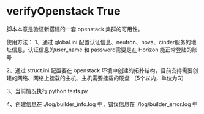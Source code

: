 # verifyOpenstack True

脚本本意是验证新搭建的一套 openstack 集群的可用性。

使用方法：
1、通过 global.ini 配置认证信息、neutron、nova、cinder服务的地址信息，认证信息的user_name 和 password需要是在 Horizon 能正常登陆的账号

2、通过 struct.ini 配置要在 openstack 环境中创建的拓扑结构，目前支持需要创建的网络、网络上挂载的主机、主机需要挂载的硬盘
（5个以内，单位为G）

3、当前情况执行 python tests.py 

4、创建信息在 ./log/builder_info.log 中，错误信息在 ./log/builder_error.log 中

